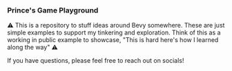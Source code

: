 ### Prince's Game Playground

:warning: This is a repository to stuff ideas around Bevy somewhere. These are just simple examples to support my tinkering and exploration. Think of this as a working in public example to showcase, "This is hard here's how I learned along the way" :warning:

If you have questions, please feel free to reach out on socials!